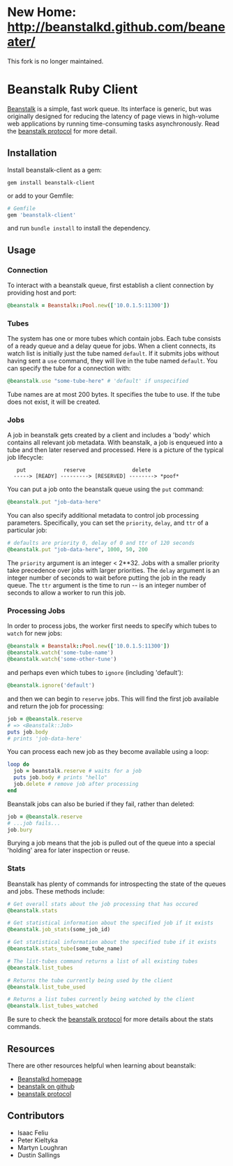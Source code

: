 # New Home: http://beanstalkd.github.com/beaneater/

This fork is no longer maintained.

# Beanstalk Ruby Client

[Beanstalk](http://kr.github.com/beanstalkd/) is a simple, fast work queue. Its interface is generic, but was
originally designed for reducing the latency of page views in high-volume web
applications by running time-consuming tasks asynchronously. 
Read the [beanstalk protocol](https://github.com/kr/beanstalkd/blob/master/doc/protocol.md) for
more detail.

## Installation

Install beanstalk-client as a gem:

```
gem install beanstalk-client
```

or add to your Gemfile:

```ruby
# Gemfile
gem 'beanstalk-client'
```

and run `bundle install` to install the dependency.

## Usage

### Connection

To interact with a beanstalk queue, first establish a client connection by providing host and port:

```ruby
@beanstalk = Beanstalk::Pool.new(['10.0.1.5:11300'])
```

### Tubes

The system has one or more tubes which contain jobs. Each tube consists of a ready queue and a delay queue for jobs. 
When a client connects, its watch list is initially just the tube named `default`. 
If it submits jobs without having sent a `use` command, they will live in the tube named `default`.
You can specify the tube for a connection with:

```ruby
@beanstalk.use "some-tube-here" # 'default' if unspecified
```

Tube names are at most 200 bytes. It specifies the tube to use. 
If the tube does not exist, it will be created.

### Jobs

A job in beanstalk gets created by a client and includes a 'body' which contains all relevant job metadata.
With beanstalk, a job is enqueued into a tube and then later reserved and processed. 
Here is a picture of the typical job lifecycle:

```
   put            reserve               delete
  -----> [READY] ---------> [RESERVED] --------> *poof*
```

You can put a job onto the beanstalk queue using the `put` command:

```ruby
@beanstalk.put "job-data-here"
```

You can also specify additional metadata to control job processing parameters. Specifically,
you can set the `priority`, `delay`, and `ttr` of a particular job:

```ruby
# defaults are priority 0, delay of 0 and ttr of 120 seconds
@beanstalk.put "job-data-here", 1000, 50, 200
```

The `priority` argument is an integer < 2**32. Jobs with a smaller priority take precedence over jobs with larger priorities. 
The `delay` argument is an integer number of seconds to wait before putting the job in the ready queue.
The `ttr` argument is the time to run -- is an integer number of seconds to allow a worker to run this job. 

### Processing Jobs

In order to process jobs, the worker first needs to specify which tubes to `watch` for new jobs:

```ruby
@beanstalk = Beanstalk::Pool.new(['10.0.1.5:11300'])
@beanstalk.watch('some-tube-name')
@beanstalk.watch('some-other-tune')
```

and perhaps even which tubes to `ignore` (including 'default'):

```ruby
@beanstalk.ignore('default')
```

and then we can begin to `reserve` jobs. This will find the first job available and 
return the job for processing: 

```ruby
job = @beanstalk.reserve
# => <Beanstalk::Job>
puts job.body
# prints 'job-data-here'
```

You can process each new job as they become available using a loop:

```ruby
loop do
  job = beanstalk.reserve # waits for a job
  puts job.body # prints "hello"
  job.delete # remove job after processing
end
```

Beanstalk jobs can also be buried if they fail, rather than deleted:

```ruby
job = @beanstalk.reserve
# ...job fails...
job.bury
```
Burying a job means that the job is pulled out of the 
queue into a special 'holding' area for later inspection or reuse.

### Stats

Beanstalk has plenty of commands for introspecting the state of the queues and jobs. These methods include:

```ruby
# Get overall stats about the job processing that has occured
@beanstalk.stats

# Get statistical information about the specified job if it exists
@beanstalk.job_stats(some_job_id)

# Get statistical information about the specified tube if it exists
@beanstalk.stats_tube(some_tube_name)

# The list-tubes command returns a list of all existing tubes
@beanstalk.list_tubes

# Returns the tube currently being used by the client
@beanstalk.list_tube_used

# Returns a list tubes currently being watched by the client
@beanstalk.list_tubes_watched
```

Be sure to check the [beanstalk protocol](https://github.com/kr/beanstalkd/blob/master/doc/protocol.md) for
more details about the stats commands.

## Resources

There are other resources helpful when learning about beanstalk:

 * [Beanstalkd homepage](http://kr.github.com/beanstalkd/)
 * [beanstalk on github](https://github.com/kr/beanstalkd)
 * [beanstalk protocol](https://github.com/kr/beanstalkd/blob/master/doc/protocol.md)

## Contributors

 - Isaac Feliu
 - Peter Kieltyka
 - Martyn Loughran
 - Dustin Sallings